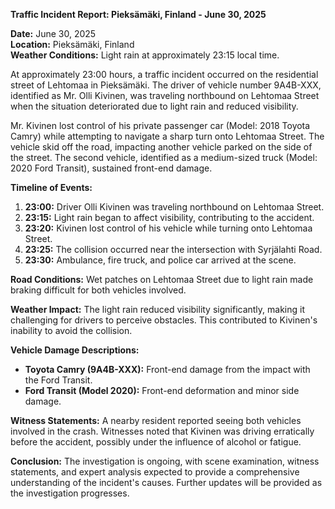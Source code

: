 

**Traffic Incident Report: Pieksämäki, Finland - June 30, 2025**

**Date:** June 30, 2025  
**Location:** Pieksämäki, Finland  
**Weather Conditions:** Light rain at approximately 23:15 local time.

At approximately 23:00 hours, a traffic incident occurred on the residential street of Lehtomaa in Pieksämäki. The driver of vehicle number 9A4B-XXX, identified as Mr. Olli Kivinen, was traveling northbound on Lehtomaa Street when the situation deteriorated due to light rain and reduced visibility.

Mr. Kivinen lost control of his private passenger car (Model: 2018 Toyota Camry) while attempting to navigate a sharp turn onto Lehtomaa Street. The vehicle skid off the road, impacting another vehicle parked on the side of the street. The second vehicle, identified as a medium-sized truck (Model: 2020 Ford Transit), sustained front-end damage.

**Timeline of Events:**

1. **23:00:** Driver Olli Kivinen was traveling northbound on Lehtomaa Street.
2. **23:15:** Light rain began to affect visibility, contributing to the accident.
3. **23:20:** Kivinen lost control of his vehicle while turning onto Lehtomaa Street.
4. **23:25:** The collision occurred near the intersection with Syrjälahti Road.
5. **23:30:** Ambulance, fire truck, and police car arrived at the scene.

**Road Conditions:** Wet patches on Lehtomaa Street due to light rain made braking difficult for both vehicles involved.

**Weather Impact:** The light rain reduced visibility significantly, making it challenging for drivers to perceive obstacles. This contributed to Kivinen's inability to avoid the collision.

**Vehicle Damage Descriptions:**

- **Toyota Camry (9A4B-XXX):** Front-end damage from the impact with the Ford Transit.
- **Ford Transit (Model 2020):** Front-end deformation and minor side damage.

**Witness Statements:** A nearby resident reported seeing both vehicles involved in the crash. Witnesses noted that Kivinen was driving erratically before the accident, possibly under the influence of alcohol or fatigue.

**Conclusion:** The investigation is ongoing, with scene examination, witness statements, and expert analysis expected to provide a comprehensive understanding of the incident's causes. Further updates will be provided as the investigation progresses.